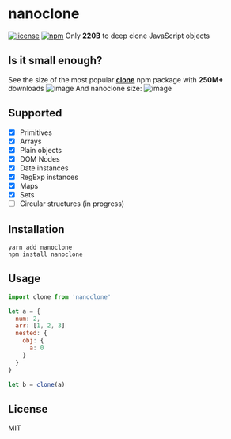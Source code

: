 # nanoclone
[![license](https://img.shields.io/github/license/kelin2025/nanoclone.svg)](https://github.com/kelin2025/nanoclone/blob/master/LICENSE)
[![npm](https://img.shields.io/npm/v/nanoclone.svg)](https://npmjs.com/package/nanoclone)
Only **220B** to deep clone JavaScript objects

## Is it small enough?
See the size of the most popular **[clone](https://www.npmjs.com/package/clone)** npm package with **250M+** downloads
![image](https://user-images.githubusercontent.com/4208480/34631395-30df289c-f281-11e7-8442-01502af2097a.png)
And nanoclone size:
![image](https://user-images.githubusercontent.com/4208480/34631452-7db39ae0-f281-11e7-89ab-f42d1211e147.png)

## Supported 
- [x] Primitives
- [x] Arrays
- [x] Plain objects
- [x] DOM Nodes
- [x] Date instances
- [x] RegExp instances
- [x] Maps
- [x] Sets
- [ ] Circular structures (in progress)

## Installation
```
yarn add nanoclone
npm install nanoclone
```

## Usage
```javascript
import clone from 'nanoclone'

let a = {
  num: 2,
  arr: [1, 2, 3]
  nested: {
    obj: {
      a: 0
    }
  }
}

let b = clone(a)
```

## License
MIT
